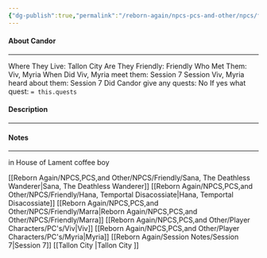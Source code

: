 ```yaml
---
{"dg-publish":true,"permalink":"/reborn-again/npcs-pcs-and-other/npcs/friendly/candor/"}
---
```



#### About Candor
---
Where They Live: Tallon City 
Are They Friendly: Friendly 
Who Met Them: Viv, Myria
When Did Viv, Myria meet them: Session 7
Session Viv, Myria heard about them: Session 7
Did Candor give any quests: No
	If yes what quest: `= this.quests`


#### Description


---

#### Notes
---
in House of Lament coffee boy

[[Reborn Again/NPCS,PCS,and Other/NPCS/Friendly/Sana, The Deathless Wanderer\|Sana, The Deathless Wanderer]]
[[Reborn Again/NPCS,PCS,and Other/NPCS/Friendly/Hana, Temportal Disacossiate\|Hana, Temportal Disacossiate]]
[[Reborn Again/NPCS,PCS,and Other/NPCS/Friendly/Marra\|Reborn Again/NPCS,PCS,and Other/NPCS/Friendly/Marra]]
[[Reborn Again/NPCS,PCS,and Other/Player Characters/PC's/Viv\|Viv]]
[[Reborn Again/NPCS,PCS,and Other/Player Characters/PC's/Myria\|Myria]]
[[Reborn Again/Session Notes/Session 7\|Session 7]]
[[Tallon City \|Tallon City ]]
